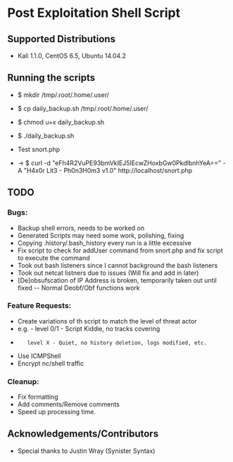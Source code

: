 # Post Exploitation Shell Script

## Supported Distributions
 - Kali 1.1.0, CentOS 6.5, Ubuntu 14.04.2

## Running the scripts
 - $ mkdir /tmp/.root/.home/.user/
 - $ cp daily_backup.sh /tmp/.root/.home/.user/
 - $ chmod u+x daily_backup.sh
 - $ ./daily_backup.sh

 - Test snort.php
 - -> $ curl -d "eFh4R2VuPE93bmVkIEJ5IEcwZHoxbGw0PkdlbnhYeA==" -A "H4x0r Lit3 - Ph0n3H0m3 v1.0"  http://localhost/snort.php

## TODO
### Bugs:
   - Backup shell errors, needs to be worked on
   - Generated Scripts may need some work, polishing, fixing
   - Copying .history/.bash_history every run is a little excessive
   - Fix script to check for addUser command from snort.php and fix script to execute the command
   - Took out bash listeners since I cannot background the bash listeners
   - Took out netcat listners due to issues (Will fix and add in later)
   - [De]obsufscation of IP Address is broken, temporarily taken out until fixed -- Normal Deobf/Obf functions work

### Feature Requests:
   - Create variations of th script to match the level of threat actor
   - e.g. - level 0/1 - Script Kiddie, no tracks covering
   -        level X - Quiet, no history deletion, logs modified, etc. 
   - Use ICMPShell
   - Encrypt nc/shell traffic

### Cleanup:
   - Fix formatting
   - Add comments/Remove comments
   - Speed up processing time.

## Acknowledgements/Contributors
  - Special thanks to Justin Wray (Synister Syntax)
